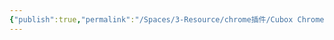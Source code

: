 ```yaml
---
{"publish":true,"permalink":"/Spaces/3-Resource/chrome插件/Cubox Chrome 剪藏插件.md","created":"2025-06-06","modified":"2025-06-06","published":"2025-07-11T16:10:41.938+08:00","tags":["chrome插件"],"cssclasses":""}
---
```



